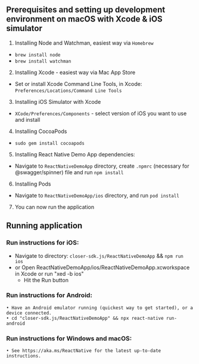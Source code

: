 ## Prerequisites and setting up development environment on macOS with Xcode & iOS simulator
1. Installing Node and Watchman, easiest way via `Homebrew`
  - `brew install node`
  - `brew install watchman`
2. Installing Xcode - easiest way via Mac App Store
 - Set or install Xcode Command Line Tools, in Xcode: `Preferences/Locations/Command Line Tools`
3. Installing iOS Simulator with Xcode
 - `XCode/Preferences/Components` - select version of iOS you want to use and install
4. Installing CocoaPods
 - `sudo gem install cocoapods`
5. Installing React Native Demo App dependencies: 
 - Navigate to `ReactNativeDemoApp` directory, create `.npmrc` (necessary for @swagger/spinner) file and run `npm install`
6. Installing Pods
 - Navigate to `ReactNativeDemoApp/ios` directory, and run `pod install`
7. You can now run the application

## Running application
### Run instructions for iOS:
  - Navigate to directory: `closer-sdk.js/ReactNativeDemoApp` && `npm run ios`
  - or Open ReactNativeDemoApp/ios/ReactNativeDemoApp.xcworkspace in Xcode or run "xed -b ios"
    - Hit the Run button

### Run instructions for Android:
    • Have an Android emulator running (quickest way to get started), or a device connected.
    • cd "closer-sdk.js/ReactNativeDemoApp" && npx react-native run-android

### Run instructions for Windows and macOS:
    • See https://aka.ms/ReactNative for the latest up-to-date instructions.
